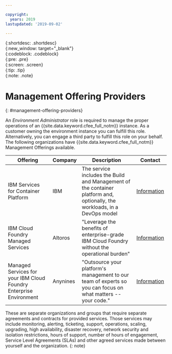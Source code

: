 ```yaml
---

copyright:
  years: 2019
lastupdated: '2019-09-02'

---
```


{:shortdesc: .shortdesc}  
{:new_window: target="_blank"}  
{:codeblock: .codeblock}  
{:pre: .pre}  
{:screen: .screen}  
{:tip: .tip}  
{:note: .note}  

# Management Offering Providers

{: #management-offering-providers}

An _Environment Administrator_ role is required to manage the proper operations of an {{site.data.keyword.cfee_full_notm}} instance. As a customer owning the environment instance you can fulfill this role. Alternatively, you can engage a third party to fulfill this role on your behalf. The following organizations have {{site.data.keyword.cfee_full_notm}} Management Offerings available.

Offering                                                           | Company  | Description                                                                                                               | Contact
------------------------------------------------------------------ | -------- | ------------------------------------------------------------------------------------------------------------------------- | ---------------------------------------------------------------------------------
IBM Services for Container Platform                                | IBM      | The service includes the Build and Management of the container platform and, optionally, the workloads, in a DevOps model | [Information](https://www.ibm.com/services/cloud/managed/infrastructure-services)
IBM Cloud Foundry Managed Services                                 | Altoros  | "Leverage the benefits of enterprise-grade IBM Cloud Foundry without the operational burden"                              | [Information](https://www.altoros.com/ibm-cloud-foundry-managed-services)
Managed Services for your IBM Cloud Foundry Enterprise Environment | Anynines | "Outsource your platform's management to our team of experts so you can focus on what matters -- your code."              | [Information](https://www.anynines.com/operations/cfee)

These are separate organizations and groups that require separate agreements and contracts for provided services. Those services may include monitoring, alerting, ticketing, support, operations, scaling, upgrading, high availability, disaster recovery, network security and isolation restrictions, hours of support, number of hours of engagement, Service Level Agreements (SLAs) and other agreed services made between yourself and the organization. 
{: note}
